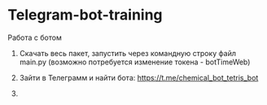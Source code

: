 # Telegram-bot-training

Работа с ботом 
1. Скачать весь пакет, запустить через командную строку файл main.py (возможно потребуется изменение токена - botTimeWeb)


2. Зайти в Телеграмм и найти бота: https://t.me/chemical_bot_tetris_bot
3. 